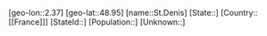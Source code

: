 ﻿---
location: [48.95,2.37]
type: City
tags:
- geo/City


SpocWebEntityId: 34449
isDeleted: false
confidential: public

---
[geo-lon::2.37]
[geo-lat::48.95]
[name::St.Denis]
[State::]
[Country::[[France]]]
[StateId::]
[Population::]
[Unknown::]

